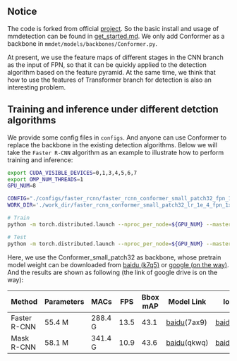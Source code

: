 ## Notice
The code is forked from official [project](https://github.com/open-mmlab/mmdetection). So the basic install and usage of mmdetection can be found in [get_started.md](https://github.com/open-mmlab/mmdetection/blob/master/docs/get_started.md). We only add Conformer as a backbone in `mmdet/models/backbones/Conformer.py`.

At present, we use the feature maps of different stages in the CNN branch as the input of FPN, so that it can be quickly applied to the detection algorithm based on the feature pyramid. At the same time, we think that how to use the features of Transformer branch for detection is also an interesting problem.

## Training and inference under different detction algorithms
We provide some config files in `configs`. And anyone can use Conformer to replace the backbone in the existing detection algorithms. Below we will take the `Faster R-CNN` algorithm as an example to illustrate how to perform training and inference:

```bash
export CUDA_VISIBLE_DEVICES=0,1,3,4,5,6,7
export OMP_NUM_THREADS=1
GPU_NUM=8

CONFIG="./configs/faster_rcnn/faster_rcnn_conformer_small_patch32_fpn_1x_coco.py"
WORK_DIR='./work_dir/faster_rcnn_conformer_small_patch32_lr_1e_4_fpn_1x_coco_1344_800'

# Train
python -m torch.distributed.launch --nproc_per_node=${GPU_NUM} --master_port=50040 --use_env ./tools/train.py ${CONFIG} --work-dir ${WORK_DIR} --gpus ${GPU_NUM}  --launcher pytorch --cfg-options model.pretrained='./pretrain_models/Conformer_small_patch32.pth' model.backbone.patch_size=32

# Test
python -m torch.distributed.launch --nproc_per_node=${GPU_NUM} --master_port=50040 --use_env ./tools/test.py ${CONFIG} ${WORK_DIR}/latest.pth --launcher pytorch  --eval bbox
```

Here, we use the Conformer_small_patch32 as backbone, whose pretrain model weight can be downloaded from [baidu (k7q5)](https://pan.baidu.com/s/1pum_kOOwQYn404ZeGzjMlg) or [google (on the way)](). And the results are shown as following (the link of google drive is on the way):

| Method        | Parameters | MACs   | FPS | Bbox mAP | Model Link | log Link |
| ------------ | ---------- | ------ | ------ | --------- | ---- |---- |
| Faster R-CNN | 55.4 M     | 288.4 G | 13.5 | 43.1    | [baidu](https://pan.baidu.com/s/1lkZy_FTLeCRg3rVH8dOKOA)(7ax9) | [baidu](https://pan.baidu.com/s/10HTtS8FozMSYfHJv8L2H5w)(ymv4)|
| Mask R-CNN | 58.1 M     | 341.4 G | 10.9 | 43.6   | [baidu](https://pan.baidu.com/s/1wqvhbq4ePAPIZFqE0aCWEQ)(qkwq) |[baidu](https://pan.baidu.com/s/1lSq7hMTSA8fN7WNXTZqp7g)(gh2v)|
